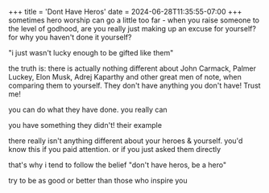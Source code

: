 +++
title = 'Dont Have Heros'
date = 2024-06-28T11:35:55-07:00
+++
sometimes hero worship can go a little too far - when you raise someone to the level of godhood, are you really just making up an excuse for yourself? for why you haven't done it yourself?

"i just wasn't lucky enough to be gifted like them"

the truth is: there is actually nothing different about John Carmack, Palmer Luckey, Elon Musk, Adrej Kaparthy and other great men of note, when comparing them to yourself. They don't have anything you don't have! Trust me!

you can do what they have done. you really can

you have something they didn't! their example

there really isn't anything different about your heroes & yourself. you'd know this if you paid attention. or if you just asked them directly

that's why i tend to follow the belief "don't have heros, be a hero"

try to be as good or better than those who inspire you

